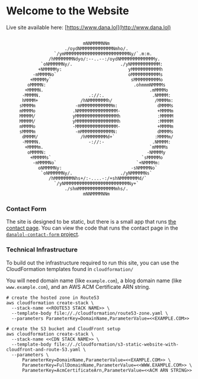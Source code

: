 
# Welcome to the Website

Live site available here: [https://www.dana.lol](http://www.dana.lol)

```
   
                             mNNMMMMNNm
                      ./oydNMMMMMMMMMMMMNmho/.
                  `/ymMMMMMMMMMMMMMMMMMMMMMMMMNy/`.m:m.
                /hMMMMMMMNdyo/:--..--:/oydNMMMMMMMMMMMMMy.
             `oNMMMMMNy/.                  ./yNMMMMMMMMMMM:
            +NMMMMMy:                         yMMMMMMMMMMMh
          -mMMMMNo`                           oMMMMMMMMMMMs
         +MMMMMy`                              sMMMMMMMMMMo
        oMMMMN:                                 .ohmmmNMMMMs
       +MMMMN.                                        .mMMMMo
      -MMMMN.                  .://:.                  .NMMMM:
      hMMMM+                /hNMMMMMMMh/                /MMMMm:
     sMMMMm               -mMMMMMMMMMMMMm:               dMMMMs
     mMMMMo              .NMMMMMMMMMMMMMMM-              +MMMMm
     MMMMM/              yMMMMMMMMMMMMMMMMh              :MMMMM
     MMMMM/              yMMMMMMMMMMMMMMMMh              :MMMMM
     mMMMMo              -MMMMMMMMMMMMMMMM-              +MMMMm
     sMMMMm               -mMMMMMMMMMMMMN:               dMMMMs
      dMMMM/                /hMMMMMMMMd+`               :MMMMm/
      -MMMMN.                  -://:-                  .NMMMM:
       +MMMMm.                                        `mMMMMs
        oMMMMN:                                      -NMMMMy
         +MMMMMs`                                  `sMMMMMo
          -mMMMMNo`                              `+NMMMMm:
            oNMMMMNy:                          -sNMMMMNo`
             `oNMMMMMNy/.                  ./yNMMMMMNs`
                /hMMMMMMMNhs+/:-....-:/+shNMMMMMMMd/`
                  `/yNMMMMMMMMMMMMMMMMMMMMMMMMNy+`
                      ./shmMMMMMMMMMMMMMMmhs/.
                             mNNMMMMNNm
```

### Contact Form

The site is designed to be static, but there is a small app that runs [the contact page](https://www.dana.lol/contact). You can view the code that runs the contact page in the [`danalol-contact-form` project](https://github.com/dmerrick/danalol-contact-form).


### Technical Infrastructure

To build out the infrastructure required to run this site, you can use the CloudFormation templates found in `cloudformation/`

You will need domain name (like `example.com`), a blog domain name (like `www.example.com`), and an AWS ACM Certificate ARN string.
```
# create the hosted zone in Route53
aws cloudformation create-stack \
  --stack-name <<ROUTE53 STACK NAME>> \
  --template-body file://./cloudformation/route53-zone.yaml \
  --parameters ParameterKey=DomainName,ParameterValue=<<EXAMPLE.COM>>

# create the S3 bucket and CloudFront setup
aws cloudformation create-stack \
  --stack-name <<CDN STACK NAME>> \
  --template-body file://./cloudformation/s3-static-website-with-cloudfront-and-route-53.yaml \
  --parameters \
      ParameterKey=DomainName,ParameterValue=<<EXAMPLE.COM>> \
      ParameterKey=FullDomainName,ParameterValue=<<WWW.EXAMPLE.COM>> \
      ParameterKey=AcmCertificateArn,ParameterValue=<<ACM ARN STRING>>
```

